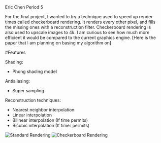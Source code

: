 Eric Chen
Period 5

For the final project, I wanted to try a technique used to speed up render times called checkerboard rendering. It renders every other pixel, and fills the missing ones with a reconstruction filter. 
Checkerboard rendering is also used to upscale images to 4k. I am curious to see how much more efficient it would be compared to the current graphics engine. 
[Here is the paper that I am planning on basing my algorithm on]

#Features

Shading:
- Phong shading model

Antialiasing:
- Super sampling    

Reconstruction techniques:
- Nearest neighbor interpolation
- Linear interpolation 
- Bilinear interpolation (If time permits) 
- Bicubic interpolation  (If timer permits)


![Standard Rendering](https://abload.de/img/standard22hju1.png)
![Checkerboard Rendering](https://abload.de/img/checkerboard228joo.png)